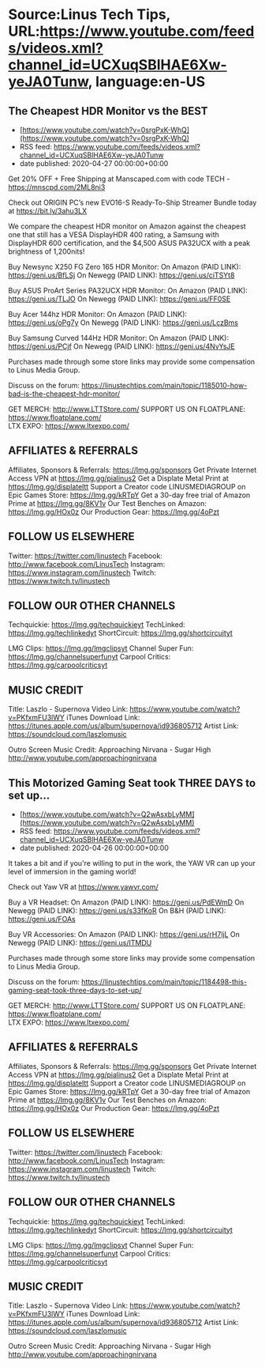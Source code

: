 # Source:Linus Tech Tips, URL:https://www.youtube.com/feeds/videos.xml?channel_id=UCXuqSBlHAE6Xw-yeJA0Tunw, language:en-US

## The Cheapest HDR Monitor vs the BEST
 - [https://www.youtube.com/watch?v=0srgPxK-WhQ](https://www.youtube.com/watch?v=0srgPxK-WhQ)
 - RSS feed: https://www.youtube.com/feeds/videos.xml?channel_id=UCXuqSBlHAE6Xw-yeJA0Tunw
 - date published: 2020-04-27 00:00:00+00:00

Get 20% OFF + Free Shipping at Manscaped.com with code TECH - https://mnscpd.com/2ML8ni3

Check out ORIGIN PC’s new EVO16-S Ready-To-Ship Streamer Bundle today at https://bit.ly/3ahu3LX

We compare the cheapest HDR monitor on Amazon against the cheapest one that still has a VESA DisplayHDR 400 rating, a Samsung with DisplayHDR 600 certification, and the $4,500 ASUS PA32UCX with a peak brightness of 1,200nits!

Buy Newsync X250 FG Zero 165 HDR Monitor:
On Amazon (PAID LINK): https://geni.us/BfLSj
On Newegg (PAID LINK): https://geni.us/ciTSYt8

Buy ASUS ProArt Series PA32UCX HDR Monitor:
On Amazon (PAID LINK): https://geni.us/TLJO
On Newegg (PAID LINK): https://geni.us/FF0SE

Buy Acer 144hz HDR Monitor:
On Amazon (PAID LINK): https://geni.us/oPg7y
On Newegg (PAID LINK): https://geni.us/LczBms

Buy Samsung Curved 144Hz HDR Monitor:
On Amazon (PAID LINK): https://geni.us/PCjf
On Newegg (PAID LINK): https://geni.us/4NvYsJE

Purchases made through some store links may provide some compensation to Linus Media Group.

Discuss on the forum: https://linustechtips.com/main/topic/1185010-how-bad-is-the-cheapest-hdr-monitor/

GET MERCH: http://www.LTTStore.com/
SUPPORT US ON FLOATPLANE: https://www.floatplane.com/  
LTX EXPO: https://www.ltxexpo.com/   

AFFILIATES & REFERRALS
---------------------------------------------------
Affiliates, Sponsors & Referrals: https://lmg.gg/sponsors
Get Private Internet Access VPN at https://lmg.gg/pialinus2
Get a Displate Metal Print at https://lmg.gg/displateltt
Support a Creator code LINUSMEDIAGROUP on Epic Games Store: https://lmg.gg/kRTpY
Get a 30-day free trial of Amazon Prime at https://lmg.gg/8KV1v
Our Test Benches on Amazon: https://lmg.gg/HOx0z
Our Production Gear: https://lmg.gg/4oPzt
 
FOLLOW US ELSEWHERE
---------------------------------------------------  
Twitter: https://twitter.com/linustech
Facebook: http://www.facebook.com/LinusTech
Instagram: https://www.instagram.com/linustech
Twitch: https://www.twitch.tv/linustech

FOLLOW OUR OTHER CHANNELS
---------------------------------------------------  
Techquickie: https://lmg.gg/techquickieyt
TechLinked: https://lmg.gg/techlinkedyt
ShortCircuit: https://lmg.gg/shortcircuityt

LMG Clips: https://lmg.gg/lmgclipsyt
Channel Super Fun: https://lmg.gg/channelsuperfunyt
Carpool Critics: https://lmg.gg/carpoolcriticsyt

MUSIC CREDIT
---------------------------------------------------  
Title: Laszlo - Supernova
Video Link: https://www.youtube.com/watch?v=PKfxmFU3lWY
iTunes Download Link: https://itunes.apple.com/us/album/supernova/id936805712
Artist Link: https://soundcloud.com/laszlomusic

Outro Screen Music Credit: Approaching Nirvana - Sugar High http://www.youtube.com/approachingnirvana

## This Motorized Gaming Seat took THREE DAYS to set up...
 - [https://www.youtube.com/watch?v=Q2wAsxbLyMM](https://www.youtube.com/watch?v=Q2wAsxbLyMM)
 - RSS feed: https://www.youtube.com/feeds/videos.xml?channel_id=UCXuqSBlHAE6Xw-yeJA0Tunw
 - date published: 2020-04-26 00:00:00+00:00

It takes a bit and if you're willing to put in the work, the YAW VR can up your level of immersion in the gaming world!

Check out Yaw VR at https://www.yawvr.com/

Buy a VR Headset:
On Amazon (PAID LINK): https://geni.us/PdEWmD
On Newegg (PAID LINK): https://geni.us/s33fKoR
On B&H (PAID LINK): https://geni.us/FOAs

Buy VR Accessories:
On Amazon (PAID LINK): https://geni.us/rH7ljL
On Newegg (PAID LINK): https://geni.us/ITMDU

Purchases made through some store links may provide some compensation to Linus Media Group.

Discuss on the forum: https://linustechtips.com/main/topic/1184498-this-gaming-seat-took-three-days-to-set-up/

GET MERCH: http://www.LTTStore.com/
SUPPORT US ON FLOATPLANE: https://www.floatplane.com/  
LTX EXPO: https://www.ltxexpo.com/   

AFFILIATES & REFERRALS
---------------------------------------------------
Affiliates, Sponsors & Referrals: https://lmg.gg/sponsors
Get Private Internet Access VPN at https://lmg.gg/pialinus2
Get a Displate Metal Print at https://lmg.gg/displateltt
Support a Creator code LINUSMEDIAGROUP on Epic Games Store: https://lmg.gg/kRTpY
Get a 30-day free trial of Amazon Prime at https://lmg.gg/8KV1v
Our Test Benches on Amazon: https://lmg.gg/HOx0z
Our Production Gear: https://lmg.gg/4oPzt
 
FOLLOW US ELSEWHERE
---------------------------------------------------  
Twitter: https://twitter.com/linustech
Facebook: http://www.facebook.com/LinusTech
Instagram: https://www.instagram.com/linustech
Twitch: https://www.twitch.tv/linustech

FOLLOW OUR OTHER CHANNELS
---------------------------------------------------  
Techquickie: https://lmg.gg/techquickieyt
TechLinked: https://lmg.gg/techlinkedyt
ShortCircuit: https://lmg.gg/shortcircuityt

LMG Clips: https://lmg.gg/lmgclipsyt
Channel Super Fun: https://lmg.gg/channelsuperfunyt
Carpool Critics: https://lmg.gg/carpoolcriticsyt

MUSIC CREDIT
---------------------------------------------------  
Title: Laszlo - Supernova
Video Link: https://www.youtube.com/watch?v=PKfxmFU3lWY
iTunes Download Link: https://itunes.apple.com/us/album/supernova/id936805712
Artist Link: https://soundcloud.com/laszlomusic

Outro Screen Music Credit: Approaching Nirvana - Sugar High http://www.youtube.com/approachingnirvana

